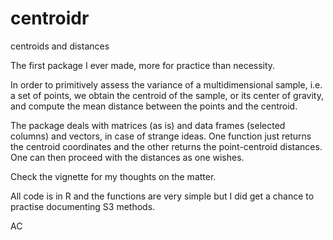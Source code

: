 # centroidr
centroids and distances

The first package I ever made, more for practice than necessity.

In order to primitively assess the variance of a multidimensional sample, i.e. a set of points, 
we obtain the centroid of the sample, or its center of gravity, and compute the mean distance 
between the points and the centroid.

The package deals with matrices (as is) and data frames (selected columns) and vectors, 
in case of strange ideas. One function just returns the centroid coordinates and the other 
returns the point-centroid distances. One can then proceed with the distances as one wishes. 

Check the vignette for my thoughts on the matter.

All code is in R and the functions are very simple but I did get a chance to practise documenting S3 methods.

AC

